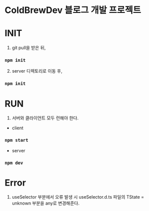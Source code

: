 # ColdBrewDev 블로그 개발 프로젝트

# INIT

1. git pull을 받은 뒤,

### `npm init`

2. server 디렉토리로 이동 후,

### `npm init`

# RUN

1. 서버와 클라이언트 모두 런해야 한다.

- client

### `npm start`

- server

### `npm dev`

# Error

1. useSelector 부분에서 오류 발생 시
   useSelector.d.ts 파일의 TState = unknown 부분을 any로 변경해준다.
